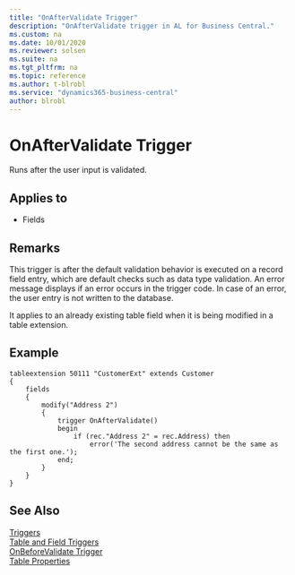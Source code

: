 ```yaml
---
title: "OnAfterValidate Trigger"
description: "OnAfterValidate trigger in AL for Business Central."
ms.custom: na
ms.date: 10/01/2020
ms.reviewer: solsen
ms.suite: na
ms.tgt_pltfrm: na
ms.topic: reference
ms.author: t-blrobl
ms.service: "dynamics365-business-central"
author: blrobl
---
```


# OnAfterValidate Trigger

Runs after the user input is validated. 

## Applies to  

- Fields  
  
## Remarks  

This trigger is after the default validation behavior is executed on a record field entry, which are default checks such as data type validation. An error message displays if an error occurs in the trigger code. In case of an error, the user entry is not written to the database.  

It applies to an already existing table field when it is being modified in a table extension. 

## Example

```AL
tableextension 50111 "CustomerExt" extends Customer
{
    fields
    {
        modify("Address 2")
        {
            trigger OnAfterValidate()
            begin
                if (rec."Address 2" = rec.Address) then
                    error('The second address cannot be the same as the first one.');
            end;
        }
    }
}    
```

## See Also

[Triggers](devenv-triggers.md)  
[Table and Field Triggers](devenv-table-and-field-triggers.md)  
[OnBeforeValidate Trigger](devenv-onbeforevalidate-fields-trigger.md)  
[Table Properties](../properties/devenv-table-properties.md)   